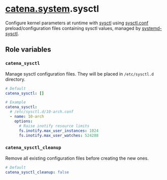 # [catena.system](https://gitlab.com/alysoid/catena-system).sysctl

Configure kernel parameters at runtime with [sysctl](https://wiki.archlinux.org/title/Sysctl) using [sysctl.conf](https://man.archlinux.org/man/sysctl.conf.5.en) preload/configuration files containing sysctl values, managed by [systemd-sysctl](https://man.archlinux.org/man/systemd-sysctl.service.8.en).

## Role variables

### `catena_sysctl`

Manage sysctl configuration files. They will be placed in `/etc/sysctl.d` directory.

```yaml
# Default
catena_sysctl: []

# Example
catena_sysctl:
  # /etc/sysctl.d/10-arch.conf
  - name: 10-arch
    options:
      # Raise inotify resource limits
      fs.inotify.max_user_instances: 1024
      fs.inotify.max_user_watches: 524288
```

### `catena_sysctl_cleanup`

Remove all existing configuration files before creating the new ones.

```yaml
# Default
catena_sysctl_cleanup: false
```

